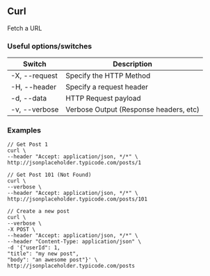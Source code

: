 ## Curl

Fetch a URL

### Useful options/switches

| Switch | Description |
| --- | --- |
| -X, --request | Specify the HTTP Method |
| -H, --header | Specify a request header |
| -d, --data | HTTP Request payload |
| -v, --verbose | Verbose Output (Response headers, etc) |

### Examples

```
// Get Post 1
curl \
--header "Accept: application/json, */*" \
http://jsonplaceholder.typicode.com/posts/1

// Get Post 101 (Not Found)
curl \
--verbose \
--header "Accept: application/json, */*" \
http://jsonplaceholder.typicode.com/posts/101

// Create a new post
curl \
--verbose \
-X POST \
--header "Accept: application/json, */*" \
--header "Content-Type: application/json" \
-d '{"userId": 1,
"title": "my new post",
"body": "an awesome post"}' \
http://jsonplaceholder.typicode.com/posts
```
